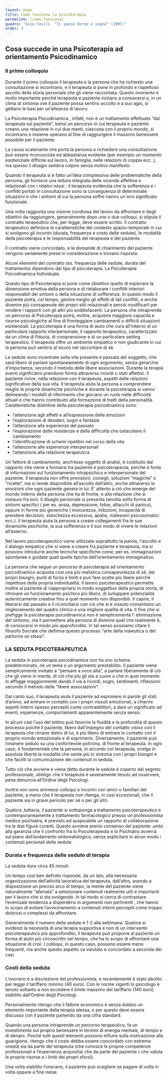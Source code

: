 ```yaml
---
layout: page
title: Come funziona la psicoterapia
permalink: /come-funziona/
quadro: "Gino Covili  “Il paese dorme e sogna” (1997)"
order: 3
---
```


## Cosa succede in una Psicoterapia ad orientamento Psicodinamico

### Il primo colloquio

Durante il primo colloquio il terapeuta e la persona che ha richiesto una consultazione si incontrano, e il terapeuta si pone in profondo e rispettoso ascolto della storia personale che gli viene raccontata. 
Questo momento è molto importante perché terapeuta e paziente iniziano a conoscersi e, in un clima di sintonia ove il paziente possa  sentirsi accolto e a suo agio, si gettano le basi per un’alleanza di lavoro.

La Psicoterapia Psicodinamica , infatti, non è un trattamento effettuato “dal terapeuta sul paziente”, bensì un percorso in cui terapeuta e paziente creano una relazione in cui due menti, ciascuna con il proprio mondo, si incontrano e insieme operano al fine di raggiungere il massimo benessere possibile per il paziente.

La causa scatenante che porta la persona a richiedere una consultazione può essere riconosciuta ed abbastanza evidente (per esempio un momento esistenziale difficile sul lavoro, in famiglia, nelle relazioni di coppia ecc..), ma spesso il disagio sembra colpire senza motivo manifesto.

Quando il terapeuta si è fatto un’idea complessiva delle problematiche della persona, gli fornisce una lettura integrata delle vicende affettive e relazionali con i relativi nessi : il terapeuta evidenzia che la sofferenza e i conflitti portati in consultazione sono la conseguenza di determinate situazioni e che i sintomi di cui la persona soffre hanno un loro significato funzionale. 

Una volta raggiunta una visione condivisa del lavoro da affrontare e degli obiettivi da raggiungere, generalmente dopo uno o due colloqui, si stipula il contratto terapeutico che, per legge, deve essere scritto.
Il contratto terapeutico definisce le caratteristiche del contesto spazio-temporale in cui si svolgono gli incontri (durata, frequenza e costo delle sedute), le modalità della psicoterapia e le responsabilità del terapeuta e del paziente.

Il contratto viene concordato, e le domande di chiarimento del paziente vengono seriamente prese in considerazione e trovano risposta.

Alcuni elementi del contratto (es. frequenza delle sedute, durata del trattamento) dipendono dal tipo di psicoterapia. 
La Psicoterapia Psicodinamica Individuale. 

Questo tipo di Psicoterapia si pone come obiettivo quello di   esplorare la dimensione emotiva della persona e di rielaborare i conflitti interiori responsabili dei sintomi o della situazione di sofferenza. In questo modo il paziente potrà, col tempo,  gestire meglio gli effetti di tali conflitti, e anche divenire più consapevole dei propri stili relazionali e perciò modificarli per rendere i rapporti con gli altri più soddisfacenti. La persona che intraprende un percorso di Psicoterapia potrà, inoltre, acquisire maggiore capacità e risorse psicologiche al fine di fronteggiare cambiamenti o difficili situazioni esistenziali. La psicoterapia è una forma di aiuto che cura all'interno di un particolare rapporto interpersonale, il rapporto terapeutico, caratterizzato da un clima di fiducia, di comprensione e di un particolare setting terapeutico. Il terapeuta offre un ambiente empatico e non giudicante in cui la persona può sentirsi al sicuro nel raccontare di sé.

Le sedute sono incentrate sulla vita presente e passata del soggetto, che sarà libero di parlare spontaneamente di ogni argomento, senza gerarchie d’importanza, secondo il metodo delle libere associazioni. Durante la terapia eventi significativi prendono forma attraverso ricordi o stati affettivi. Il paziente rivive, nella relazione con il terapeuta, aspetti delle relazioni significative della sua vita. Il terapeuta aiuta la persona a comprendere meglio le proprie dinamiche psichiche e durante la psicoterapia si vanno delineando i modelli di riferimento che giocano un ruolo nelle difficoltà attuali e che hanno contribuito alla formazione di tratti della personalità. Caratteristiche distintive della psicoterapia psicodinamica sono:

* l’attenzione agli affetti e all’espressione delle emozioni
* l’esplorazione di desideri, sogni e fantasie
* l’attenzione alle esperienze del passato
* l’esplorazione delle resistenze e delle difficoltà che ostacolano il cambiamento
* l’identificazione di schemi ripetitivi nel corso della vita
* l’attenzione alle esperienze interpersonali
* l’attenzione alla relazione terapeutica

Un fattore di cambiamento, anch’esso oggetto di analisi, è costituito dal rapporto che viene a formarsi tra paziente e psicoterapeuta, perché è fonte di informazioni sul funzionamento intrapsichico e interpersonale del paziente. Il terapeuta non offre previsioni, consigli, soluzioni “magiche” o “ricette”, ma si rende disponibile all’ascolto dell’altro, anche attraverso le emozioni che ogni paziente genera in lui. E’ attento a ciò che emerge del mondo interno della persona che ha di fronte, e alla relazione che si instaura fra loro. Il disagio personale si presenta talvolta sotto forma di sintomi specifici ( per es. ansia, depressione, fobie, attacchi di panico), oppure in forme più generiche ( insicurezza, inibizioni,  incapacità di prendere decisioni, stanchezza eccessiva, apatia, malesseri psicosomatici ecc.). Il terapeuta aiuta la persona a creare collegamenti fra le sue dinamiche psichiche, la sua sofferenza e il suo modo di vivere le relazioni all’esterno. 

Nel lavoro psicoterapeutico viene utilizzata soprattutto la parola, l'ascolto e il dialogo empatico che si viene a creare fra paziente e terapeuta, ma si possono introdurre anche tecniche specifiche come, per es.  immaginazioni spontanee o guidate 
quali quelle tipiche dell’orientamento immaginativo. 

La persona che segue un percorso di psicoterapia ad orientamento psicodinamico acquista così una più realistica consapevolezza di sé, dei propri bisogni, punti di forza e limiti e può fare scelte più libere perché rispettose della propria individualità. Il lavoro psicoterapeutico permette inoltre al paziente di riappropriarsi in modo soggettivo della propria storia, di ritrovare un funzionamento psichico più libero, di sviluppare potenzialità autenticamente creative fino a quel momento non disponibili. Il capire, il liberarsi dal passato e il riconciliarsi con ciò che si è vissuto consentono un miglioramento del quadro clinico e una migliore qualità di vita. Il fine che si prefigge la psicoterapia psicodinamica non è semplicemente l’ eliminazione del sintomo, ma il permettere alla persona di divenire quel che realmente è, di conoscersi in modo più approfondito. In tal senso possiamo citare il filosofo Socrate che definiva questo processo “arte della maieutica o del partorire se stessi".

### LA SEDUTA PSICOTERAPEUTICA

La seduta in psicoterapia psicodinamica non ha uno schema predeterminato, né un tema o un argomento prestabilito. Il paziente viene semplicemente invitato a “pensare a voce alta”, a parlare liberamente di ciò che gli viene in mente, di ciò che più gli sta a cuore o che in quel momento lo affligge maggiormente dando il via a ricordi, sogni, sentimenti, riflessioni secondo il metodo delle “libere associazioni”.

Dal canto suo, il terapeuta aiuta il paziente ad esprimere in parole gli stati d’animo, ad entrare in contatto con i propri vissuti emozionali, a chiarire aspetti interni spesso percepiti come contraddittori, a dare un significato ad eventi, esperienze, comportamenti apparentemente senza senso.

In alcuni casi  l’uso del lettino può favorire la fluidità e la profondità di questo processo poiché il paziente, libero dall’impegno del contatto visivo con il terapeuta che rimane dietro di lui, è più libero di entrare in contatto con il proprio mondo emozionale e di esprimerlo. Diversamente, il paziente può rimanere seduto su una confortevole poltrona, di fronte al terapeuta. In ogni caso, è fondamentale che la persona, in accordo col terapeuta, scelga in assoluta libertà la modalità che sente più in sintonia con i propri bisogni e che faciliti la comunicazione dei contenuti in seduta.

Tutto ciò che avviene e viene detto durante le sedute è coperto dal segreto professionale, obbligo che il terapeuta è severamente tenuto ad osservare, pena denuncia all’Ordine degli Psicologi.

Inoltre non sono ammessi colloqui o incontri con amici o familiari del paziente, a meno che il terapeuta non ritenga, in casi eccezionali, che il paziente sia in grave pericolo per sé o per gli altri.

Qualora ,tuttavia, il paziente si sottoponga a trattamento psicoterapeutico e contemporaneamente a trattamento farmacologico presso un professionista medico psichiatra, è previsto ed auspicabile un rapporto di collaborazione tra le due figure curanti. Questo avviene  previo consenso del paziente ,unito alla garanzia che il confronto fra lo Psicoterapeuta e lo Psichiatra avverrà sul piano dell’andamento sintomatologico, senza esplicitare in alcun modo  i contenuti personali delle sedute.

### Durata e frequenza delle sedute di terapia

La seduta dura circa 45 minuti.

Un tempo così ben definito risponde, da un lato, alla necessaria organizzazione dell’attività lavorativa del terapeuta, dall’altro, avendo a disposizione un preciso arco di tempo, la mente del paziente viene naturalmente “allenata” a selezionare contenuti realmente utili e importanti per il lavoro che si sta svolgendo. In tal modo si cerca di contrastare l’eventuale tendenza a disperdersi in argomenti non pertinenti , che hanno lo scopo di evitare l’avvicinamento a contenuti interni percepiti come troppo dolorosi o complessi da affrontare.

Generalmente il numero delle sedute è 1-2 alla settimana. Qualora si evidenzi la necessità di una terapia supportiva e non di un intervento psicoterapeutico più approfondito, il terapeuta può proporre al paziente un forma di aiuto più circoscritto nel tempo, che ha lo scopo di affrontare una situazione di crisi. I colloqui, in questo caso, possono essere meno frequenti, ma anche questo aspetto va valutato e concordato a seconda dei casi. 

### Costi della seduta

L’onorario è a discrezione del professionista, e recentemente è stato abolito per legge il tariffario minimo (40 euro). Con le norme vigenti lo psicologo è tenuto soltanto a non eccedere il limite massimo del tariffario (140 euro) stabilito dall’Ordine degli Psicologi.

Personalmente ritengo che il fattore economico è senza dubbio un elemento importante della terapia stessa, e per questo deve essere discusso con il paziente partendo da una cifra standard.

Quando una persona intraprende un percorso terapeutico, fa un investimento sul proprio benessere in termini di energia mentale, di tempo e di denaro. Poiché tutti questi elementi possono influire sulla motivazione alla guarigione, ritengo che il costo debba essere concordato con estrema onestà sia da parte del terapeuta (che conosce le proprie competenze professionali e l’esperienza acquisita) che da parte del paziente ( che valuta le proprie risorse e i limiti dei propri sforzi).

Una volta stabilito l’onorario, il paziente può scegliere se pagare di volta in volta oppure a fine mese.
